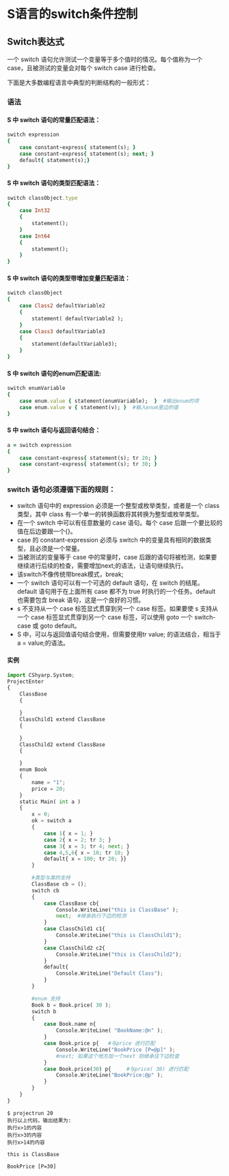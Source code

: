 # S语言的switch条件控制


## Switch表达式

一个 switch 语句允许测试一个变量等于多个值时的情况。每个值称为一个 case，且被测试的变量会对每个 switch case 进行检查。

下面是大多数编程语言中典型的判断结构的一般形式：


### 语法
#### S 中 switch 语句的常量匹配语法：

```ruby 
switch expression 
{
    case constant-express{ statement(s); }
    case constant-express{ statement(s); next; }
    default{ statement(s);}
}
```

#### S 中 switch 语句的类型匹配语法：
```ruby
switch classObject.type
{
    case Int32
    {
        statement();
    }
    case Int64
    {
        statement();
    }
}
```

#### S 中 switch 语句的类型带增加变量匹配语法：
```ruby
switch classObject
{
    case Class2 defaultVariable2
    {
        statement( defaultVariable2 );
    }
    case Class3 defaultVariable3
    {
        statement(defaultVariable3);
    }
}
```
#### S 中 switch 语句的enum匹配语法:
```ruby
switch enumVariable
{
    case enum.value { statement(enumVariable);  }  #输出enum的项
    case enum.value v { statement(v); }  #输入enum里边的值
}
```

#### S 中 switch 语句与返回语句结合：
```ruby
a = switch expression
{
    case constant-express{ statement(s); tr 20; }
    case constant-express{ statement(s); tr 30; }
}
```

### switch 语句必须遵循下面的规则：
- switch 语句中的 expression 必须是一个整型或枚举类型，或者是一个 class 类型，其中 class 有一个单一的转换函数将其转换为整型或枚举类型。
- 在一个 switch 中可以有任意数量的 case 语句。每个 case 后跟一个要比较的值在后边要跟一个{}。
- case 的 constant-expression 必须与 switch 中的变量具有相同的数据类型，且必须是一个常量。
- 当被测试的变量等于 case 中的常量时，case 后跟的语句将被检测，如果要继续进行后续的检查，需要增加next;的语法，让语句继续执行。
- 该switch不像传统带break模式，break;
- 一个 switch 语句可以有一个可选的 default 语句，在 switch 的结尾。default 语句用于在上面所有 case 都不为 true 时执行的一个任务。default 也需要包含 break 语句，这是一个良好的习惯。
- s 不支持从一个 case 标签显式贯穿到另一个 case 标签。如果要使 s 支持从一个 case 标签显式贯穿到另一个 case 标签，可以使用 goto 一个 switch-case 或 goto default。
- S 中，可以与返回值语句结合使用，但需要使用tr value; 的语法结合，相当于 a = value;的语法。

#### 实例
```python
import CShyarp.System;
ProjectEnter
{
    ClassBase
    {

    }
    ClassChild1 extend ClassBase
    {

    }
    ClassChild2 extend ClassBase
    {

    }
    enum Book
    {
        name = "1";
        price = 20;
    }
    static Main( int a )
    {
        x = 0;
        ok = switch a
        {
            case 1{ x = 1; }
            case 2{ x = 2; tr 3; }
            case 3{ x = 3; tr 4; next; }
            case 4,5,6{ x = 10; tr 10; }
            default{ x = 100; tr 20; }}
        }

        #类型与类的支持
        ClassBase cb = ();
        switch cb
        {
            case ClassBase cb{
                Console.WriteLine("this is ClassBase" );
                next;  #继承执行下边的检测
            }
            case ClassChild1 c1{
                Console.WriteLine("this is ClassChild1");
            }
            case ClassChild2 c2{
                Console.WriteLine("this is ClassChild2");
            }
            default{
                Console.WriteLine("Default Class");
            }
        }

        #enum 支持
        Book b = Book.price( 30 );
        switch b
        {
            case Book.name n{
                Console.WriteLine( "BookName:@n" );
            }
            case Book.price p{   #与price 进行匹配
                Console.WriteLine("BookPrice [P=@p]" );
                #next; 如果这个地方加一个next 则继承往下边检查
            }
            case Book.price(30) p{     #与price( 30) 进行匹配
                Console.WriteLine("BookPrice:@p" );
            }
        }
    }
}
```

```
$ projectrun 20
执行以上代码，输出结果为:
执行x>1的内容
执行x>3的内容
执行x>14的内容

this is ClassBase

BookPrice [P=30]     




